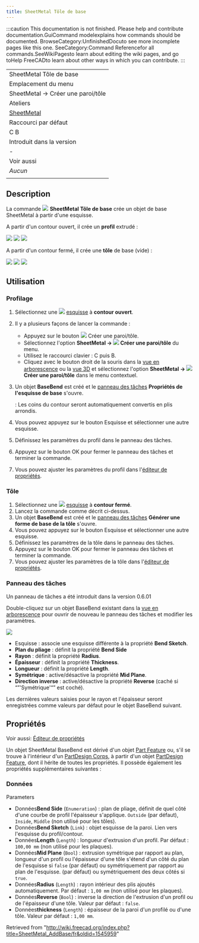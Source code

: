 ```yaml
---
title: SheetMetal Tôle de base
---
```


:::caution
This documentation is not finished. Please help and contribute documentation.GuiCommand modelexplains how commands should be documented. BrowseCategory:UnfinishedDocuto see more incomplete pages like this one. SeeCategory:Command Referencefor all commands.SeeWikiPagesto learn about editing the wiki pages, and go toHelp FreeCADto learn about other ways in which you can contribute.
:::

|                                                                  |
| ---------------------------------------------------------------- |
| SheetMetal Tôle de base                                          |
| Emplacement du menu                                              |
| SheetMetal → Créer une paroi/tôle                                |
| Ateliers                                                         |
| [SheetMetal](/SheetMetal_Workbench/fr "SheetMetal Workbench/fr") |
| Raccourci par défaut                                             |
| C B                                                              |
| Introduit dans la version                                        |
| -                                                                |
| Voir aussi                                                       |
| _Aucun_                                                          |
|                                                                  |

## Description

La commande ![](/images/SheetMetal_AddBase.svg) **SheetMetal Tôle de base** crée un objet de base SheetMetal à partir d'une esquisse.

A partir d'un contour ouvert, il crée un **profil** extrudé :

![](/images/SheetMetal_AddBase-01.png) ![](/images/Button_right.svg)
![](/images/SheetMetal_AddBase-02.png)

A partir d'un contour fermé, il crée une **tôle** de base (vide) :

![](/images/SheetMetal_AddBase-03.png) ![](/images/Button_right.svg)
![](/images/SheetMetal_AddBase-04.png)

## Utilisation

### Profilage

1. Sélectionnez une ![](/images/Workbench_Sketcher.svg) [esquisse](/Sketcher_Workbench/fr "Sketcher Workbench/fr") à **contour ouvert**.
2. Il y a plusieurs façons de lancer la commande :
   - Appuyez sur le bouton ![](/images/SheetMetal_AddBase.svg) Créer une paroi/tôle.
   - Sélectionnez l'option **SheetMetal → ![](/images/SheetMetal_AddBase.svg) Créer une paroi/tôle** du menu.
   - Utilisez le raccourci clavier : C puis B.
   - Cliquez avec le bouton droit de la souris dans la [vue en arborescence](/Tree_view/fr "Tree view/fr") ou la [vue 3D](/3D_view/fr "3D view/fr") et sélectionnez l'option **SheetMetal → ![](/images/SheetMetal_AddBase.svg) Créer une paroi/tôle** dans le menu contextuel.
3. Un objet **BaseBend** est créé et le [panneau des tâches](/Task_panel/fr "Task panel/fr") **Propriétés de l'esquisse de base** s'ouvre.

   : Les coins du contour seront automatiquement convertis en plis arrondis.

4. Vous pouvez appuyez sur le bouton Esquisse et sélectionner une autre esquisse.
5. Définissez les paramètres du profil dans le panneau des tâches.
6. Appuyez sur le bouton OK pour fermer le panneau des tâches et terminer la commande.
7. Vous pouvez ajuster les paramètres du profil dans l'[éditeur de propriétés](/Property_editor/fr "Property editor/fr").

### Tôle

1. Sélectionnez une ![](/images/Workbench_Sketcher.svg) [esquisse](/Sketcher_Workbench/fr "Sketcher Workbench/fr") à **contour fermé**.
2. Lancez la commande comme décrit ci-dessus.
3. Un objet **BaseBend** est créé et le [panneau des tâches](/Task_panel/fr "Task panel/fr") **Générer une forme de base de la tôle** s'ouvre.
4. Vous pouvez appuyez sur le bouton Esquisse et sélectionner une autre esquisse.
5. Définissez les paramètres de la tôle dans le panneau des tâches.
6. Appuyez sur le bouton OK pour fermer le panneau des tâches et terminer la commande.
7. Vous pouvez ajuster les paramètres de la tôle dans l'[éditeur de propriétés](/Property_editor/fr "Property editor/fr").

### Panneau des tâches

Un panneau de tâches a été introduit dans la version 0.6.01

Double-cliquez sur un objet BaseBend existant dans la [vue en arborescence](/Tree_view/fr "Tree view/fr") pour ouvrir de nouveau le panneau des tâches et modifier les paramètres.

![](/images/SheetMetal_AddBase-Task.png)

- Esquisse : associe une esquisse différente à la propriété **Bend Sketch**.
- **Plan du pliage** : définit la propriété **Bend Side**
- **Rayon** : définit la propriété **Radius**.
- **Épaisseur** : définit la propriété **Thickness**.
- **Longueur** : définit la propriété **Length**.
- **Symétrique** : active/désactive la propriété **Mid Plane**.
- **Direction inverse** : active/désactive la propriété **Reverse** (caché si “”'Symétrique'“” est coché).

Les dernières valeurs saisies pour le rayon et l'épaisseur seront enregistrées comme valeurs par défaut pour le objet BaseBend suivant.

## Propriétés

Voir aussi: [Éditeur de propriétés](/Property_editor/fr "Property editor/fr")

Un objet SheetMetal BaseBend est dérivé d'un objet [Part Feature](/Part_Feature/fr "Part Feature/fr") ou, s'il se trouve à l'intérieur d'un [PartDesign Corps](/PartDesign_Body/fr "PartDesign Body/fr"), à partir d'un objet [PartDesign Feature](/PartDesign_Feature/fr "PartDesign Feature/fr"), dont il hérite de toutes les propriétés. Il possède également les propriétés supplémentaires suivantes :

### Données

Parameters

- Données**Bend Side** (`Enumeration`) : plan de pliage, définit de quel côté d'une courbe de profil l'épaisseur s'applique. `Outside` (par défaut), `Inside`, `Middle` (non utilisé pour les tôles).
- Données**Bend Sketch** (`Link`) : objet esquisse de la paroi. Lien vers l'esquisse du profil/contour.
- Données**Length** (`Length`) : longueur d'extrusion d'un profil. Par défaut : `100,00 mm` (non utilisé pour les plaques).
- Données**Mid Plane** (`Bool`) : extrusion symétrique par rapport au plan, longueur d'un profil ou l'épaisseur d'une tôle s'étend d'un côté du plan de l'esquisse si `false` (par défaut) ou symétriquement par rapport au plan de l'esquisse. (par défaut) ou symétriquement des deux côtés si `true`.
- Données**Radius** (`Length`) : rayon intérieur des plis ajoutés automatiquement. Par défaut : `1,00 mm` (non utilisé pour les plaques).
- Données**Reverse** (`Bool`) : inverse la direction de l'extrusion d'un profil ou de l'épaisseur d'une tôle. Valeur par défaut : `false`.
- Données**thickness** (`Length`) : épaisseur de la paroi d'un profilé ou d'une tôle. Valeur par défaut : `1,00 mm`.

Retrieved from "<http://wiki.freecad.org/index.php?title=SheetMetal_AddBase/fr&oldid=1545959>"
